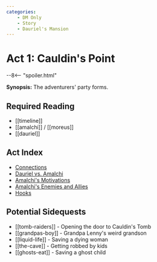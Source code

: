 ```yaml
---
categories:
    - DM Only
    - Story
    - Dauriel's Mansion
---
```

# Act 1: Cauldin's Point

--8<-- "spoiler.html"

**Synopsis:** The adventurers' party forms.

## Required Reading

* [[timeline]]
* [[amalchi]] / [[moreus]]
* [[dauriel]]

## Act Index

* [Connections](connections.md)
* [Dauriel vs. Amalchi](dauriel-vs-amalchi.md)
* [Amalchi's Motivations](amalchis-motivations.md)
* [Amalchi's Enemies and Allies](amalchis-enemies-allies.md)
* [Hooks](adventure-hooks.md)

## Potential Sidequests

* [[tomb-raiders]] - Opening the door to Cauldin's Tomb
* [[grandpas-boy]] - Grandpa Lenny's weird grandson
* [[liquid-life]] - Saving a dying woman
* [[the-cave]] - Getting robbed by kids
* [[ghosts-eat]] - Saving a ghost child
